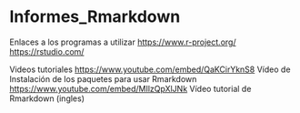 # Informes_Rmarkdown


Enlaces a los programas a utilizar 
https://www.r-project.org/
https://rstudio.com/

Videos tutoriales
https://www.youtube.com/embed/QaKCirYknS8  Vídeo de Instalación de los paquetes para usar Rmarkdown
https://www.youtube.com/embed/MIlzQpXlJNk Vídeo tutorial de Rmarkdown (ingles)

